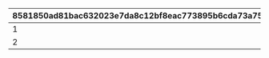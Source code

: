 |8581850ad81bac632023e7da8c12bf8eac773895b6cda73a75af911c1e54568a|29eabb59af8beecddd610b67d873fff60a2c49760c4bf9d64b89a9ee97822a74|eccb6dd0d730eebd771adc05c012b3d30d0de61cf09d8e4f759c6040e55abac7|9212ff404fc66300eceb4be74d561bdb217838fddf3457d663760bc34cd375c1|fe619c357bd72e1f34367aece86aa646c7f92fc4e592c14eab787d7b093e3199|53a28a84bbe9778e80329b974307605973fc3f30d2a0f880b5169df8580e3f3f|f33dd4a8f9aaeeede45dc54f757043f19b558cba4aaed8cb84115cebf431cf1e|7462fc4becf26daeb0dba46f03b411c85c15ae3a53ff5d613d7e8ac5556850f9|5959aceffefbe6c7036f4fb34a0bc10dbfe42b8103e7e26cbc1b480e004cf8bf|d3044f99226e9f76e84872a37b1db91475e196a710d926fb8d81ed542b859f9a|
| --- | --- | --- | --- | --- | --- | --- | --- | --- | --- |
|1|0|100|2|0|0|2|6|4|101|
|2|1|100|2|1|200|2|6|10|101|